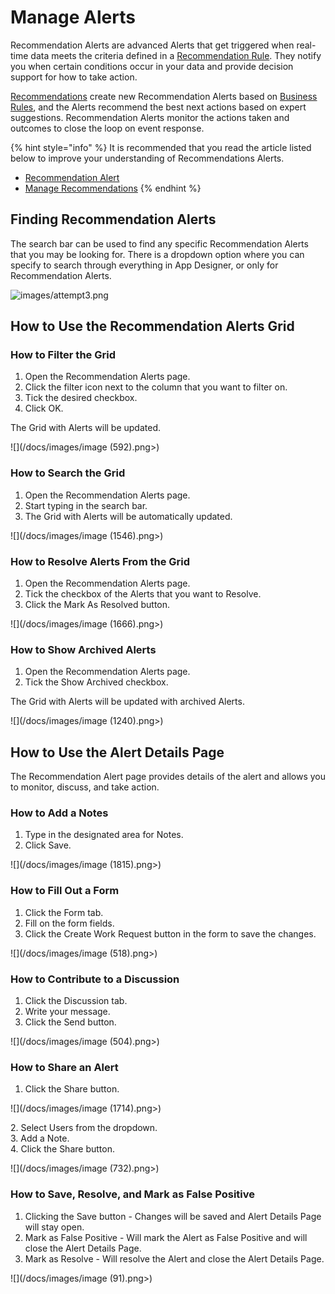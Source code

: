 # Manage Alerts

Recommendation Alerts are advanced Alerts that get triggered when real-time data meets the criteria defined in a [Recommendation Rule](../../concepts/recommendation/rule.md). They notify you when certain conditions occur in your data and provide decision support for how to take action.

[Recommendations](../../concepts/recommendation/) create new Recommendation Alerts based on [Business Rules](../../concepts/recommendation/rule.md#rule-logic), and the Alerts recommend the best next actions based on expert suggestions. Recommendation Alerts monitor the actions taken and outcomes to close the loop on event response.&#x20;

{% hint style="info" %}
It is recommended that you read the article listed below to improve your understanding of Recommendations Alerts.

* [Recommendation Alert](../../concepts/recommendation/recommendation-alert.md)
* [Manage Recommendations](manage-recommendations.md)
{% endhint %}

## Finding Recommendation Alerts

The search bar can be used to find any specific Recommendation Alerts that you may be looking for. There is a dropdown option where you can specify to search through everything in App Designer, or only for Recommendation Alerts.

![images/attempt3.png](/docs/images/attempt3.png)

## How to Use the Recommendation Alerts Grid

### How to Filter the Grid

1. Open the Recommendation Alerts page.&#x20;
2. Click the filter icon next to the column that you want to filter on.
3. Tick the desired checkbox.
4. Click OK.

The Grid with Alerts will be updated.

![](/docs/images/image (592).png>)

### How to Search the Grid

1. Open the Recommendation Alerts page.&#x20;
2. Start typing in the search bar.
3. The Grid with Alerts will be automatically updated.

![](/docs/images/image (1546).png>)

### How to Resolve Alerts From the Grid

1. Open the Recommendation Alerts page.&#x20;
2. Tick the checkbox of the Alerts that you want to Resolve.
3. Click the Mark As Resolved button.

![](/docs/images/image (1666).png>)

### How to Show Archived Alerts

1. Open the Recommendation Alerts page.
2. Tick the Show Archived checkbox.

The Grid with Alerts will be updated with archived Alerts.

![](/docs/images/image (1240).png>)

## How to Use the Alert Details Page

The Recommendation Alert page provides details of the alert and allows you to monitor, discuss, and take action.

### How to Add a Notes&#x20;

1. Type in the designated area for Notes.
2. Click Save.

![](/docs/images/image (1815).png>)

### How to Fill Out a Form

1. Click the Form tab.
2. Fill on the form fields.
3. Click the Create Work Request button in the form to save the changes.&#x20;

![](/docs/images/image (518).png>)

### How to Contribute to a Discussion

1. Click the Discussion tab.
2. Write your message.
3. Click the Send button.

![](/docs/images/image (504).png>)

### How to Share an Alert

1. Click the Share button.

![](/docs/images/image (1714).png>)

&#x20;   2\. Select Users from the dropdown.\
&#x20;   3\. Add a Note.\
&#x20;   4\. Click the Share button.

![](/docs/images/image (732).png>)

### How to Save, Resolve, and Mark as False Positive

1. Clicking the Save button - Changes will be saved and Alert Details Page will stay open.
2. Mark as False Positive - Will mark the Alert as False Positive and will close the Alert Details Page.
3. Mark as Resolve - Will resolve the Alert and close the Alert Details Page.

![](/docs/images/image (91).png>)



